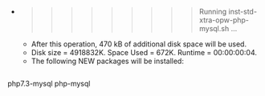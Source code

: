 * >>>>>>>>> Running inst-std-xtra-opw-php-mysql.sh ...
  * After this operation, 470 kB of additional disk space will be used.
  * Disk size = 4918832K. Space Used = 672K. Runtime = 00:00:00:04.
  * The following NEW packages will be installed:
  ```bash
php7.3-mysql php-mysql
  ```
